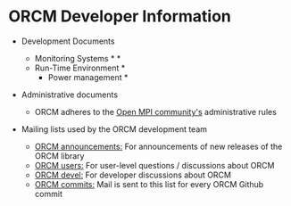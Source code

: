# ORCM Developer Information

 * Development Documents
   * Monitoring Systems
     * 
     * 
   * Run-Time Environment
     * 
     * Power management
       * 

 * Administrative documents
   * ORCM adheres to the [Open MPI community's](https://svn.open-mpi.org/trac/ompi/wiki/Admistrative%20rules) administrative rules

 * Mailing lists used by the ORCM development team
   * [ORCM announcements:](http://www.open-mpi.org/mailman/listinfo.cgi/orcm-announce) For announcements of new releases of the ORCM library
   * [ORCM users:](http://www.open-mpi.org/mailman/listinfo.cgi/orcm-users) For user-level questions / discussions about ORCM
   * [ORCM devel:](http://www.open-mpi.org/mailman/listinfo.cgi/orcm-devel) For developer discussions about ORCM
   * [ORCM commits:](http://www.open-mpi.org/mailman/listinfo.cgi/orcm-svn) Mail is sent to this list for every ORCM Github commit
